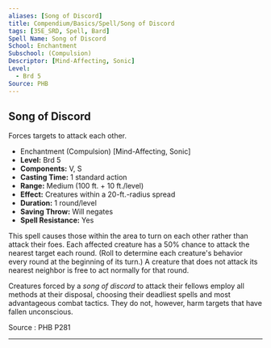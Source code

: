 ```yaml
---
aliases: [Song of Discord]
title: Compendium/Basics/Spell/Song of Discord
tags: [35E_SRD, Spell, Bard]
Spell Name: Song of Discord
School: Enchantment
Subschool: (Compulsion)
Descriptor: [Mind-Affecting, Sonic]
Level:
  - Brd 5
Source: PHB
---
```



## Song of Discord

Forces targets to attack each other.

*   Enchantment (Compulsion) [Mind-Affecting, Sonic]
*   **Level:** Brd 5
*   **Components:** V, S
*   **Casting Time:** 1 standard action
*   **Range:** Medium (100 ft. + 10 ft./level)
*   **Effect:** Creatures within a 20-ft.-radius spread
*   **Duration:** 1 round/level
*   **Saving Throw:** Will negates
*   **Spell Resistance:** Yes

<p>This spell causes those within the area to turn on each other rather than attack their foes. Each affected creature has a 50% chance to attack the nearest target each round. (Roll to determine each creature's behavior every round at the beginning of its turn.) A creature that does not attack its nearest neighbor is free to act normally for that round.</p><p>Creatures forced by a <i>song of discord</i> to attack their fellows employ all methods at their disposal, choosing their deadliest spells and most advantageous combat tactics. They do not, however, harm targets that have fallen unconscious.</p>

Source : PHB P281

---
